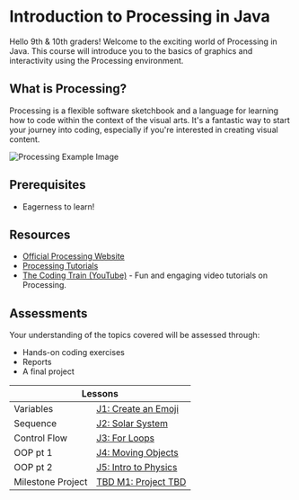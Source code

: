 # Introduction to Processing in Java

Hello 9th & 10th graders! Welcome to the exciting world of Processing in Java. This course will introduce you to the basics of graphics and interactivity using the Processing environment.

## What is Processing?

Processing is a flexible software sketchbook and a language for learning how to code within the context of the visual arts. It's a fantastic way to start your journey into coding, especially if you're interested in creating visual content.

![Processing Example Image](https://media1.giphy.com/avatars/Flickfest/VMurfWdwBhyI.gif)

## Prerequisites

- Eagerness to learn!

## Resources

- [Official Processing Website](https://processing.org/)
- [Processing Tutorials](https://processing.org/tutorials/)
- [The Coding Train (YouTube)](https://www.youtube.com/user/shiffman) - Fun and engaging video tutorials on Processing.

## Assessments

Your understanding of the topics covered will be assessed through:
- Hands-on coding exercises
- Reports
- A final project

<table>
  <thead>
    <tr>
      <th colspan="2">Lessons</th>
    </tr>
  </thead>
  <tbody>
    <tr>
      <td>Variables</td>
      <td><a href="https://riverdalegithub.github.io/processing_23_24/1/"> J1: Create an Emoji </a> </td>
    </tr>
        <tr>
      <td>Sequence</td>
      <td><a href="https://riverdalegithub.github.io/processing_23_24/2/">J2: Solar System </a></td>
    </tr>
        <tr>
    <tr>
      <td>Control Flow</td>
      <td><a href="https://riverdalegithub.github.io/processing_23_24/for_loops/"> J3: For Loops </a> </td>
    </tr>
      <td>OOP pt 1</td>
      <td><a href="https://riverdalegithub.github.io/processing_23_24/3/"> J4: Moving Objects </a>  </td>
    </tr>
        <tr>
      <td>OOP pt 2</td>
      <td> <a href="https://riverdalegithub.github.io/processing_23_24/4/"> J5: Intro to Physics  </a> </td>
        </tr>
        <tr>
      <td>Milestone Project</td>
      <td> <a href="#"> TBD M1: Project TBD  </a> </td>
    </tr>
  </tbody>
</table>
